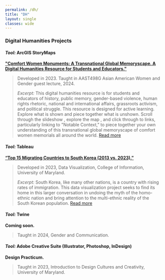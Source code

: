 ```yaml
---
permalink: /dh/
title: "DH"
layout: single
classes: wide
---
```


### Digital Humanities Projects

#### *Tool:* ArcGIS StoryMaps 

**["Comfort Women Monuments: A Transnational Global Memoryscape. A Digital Humanities Resource for Students and Educators."](https://arcg.is/008aze)**

> Developed in 2023. 
> Taught in AAST498G Asian American Women and Gender guest lecture, 2024.
>
> *Excerpt:* This digital humanities resource is for students and educators of history, public memory, gender-based violence, human rights rhetoric, national and international affairs, grassroots activism, and political struggle. This resource is designed for active learning. Explore what is shown and piece together what is unshown. Scroll through the  slideshow , explore the  map , and click through to links, particularly linking to "Notable Context," to piece together your own understanding of this transnational global memoryscape of comfort women memorials all around the world. [Read more](https://arcg.is/008aze)

#### *Tool:* Tableau

**[“Top 15 Migrating Countries to South Korea (2013 vs. 2023).”](https://public.tableau.com/app/profile/jin.choi2973/viz/Top15MigratingCountriestoSouthKorea2013vs_2023/Dashboard1)**

> Developed in 2023, Data Visualization, College of Information, University of Maryland.
>
> *Excerpt:* South Korea, like many other nations, is a country with rising rates of immigration. This data visualization project seeks to find its home in this larger conversation in undoing the myth of the homo-ethnic nation and bring attention to the multi-ethnic reality of the South Korean population. [Read more](https://public.tableau.com/app/profile/jin.choi2973/viz/Top15MigratingCountriestoSouthKorea2013vs_2023/Dashboard1)

#### *Tool:* Twine

**Coming soon.**

> Taught in 2024, Gender and Communication.

#### *Tool:* Adobe Creative Suite (Illustrator, Photoshop, InDesign)

**Design Practicum.**

> Taught in 2023, Introduction to Design Cultures and Creativity, University of Maryland.
>
> 




